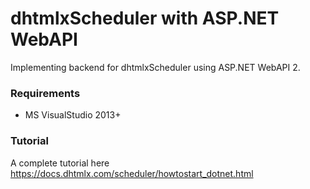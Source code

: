 dhtmlxScheduler with ASP.NET WebAPI
=============

Implementing backend for dhtmlxScheduler using ASP.NET WebAPI 2.

### Requirements

- MS VisualStudio 2013+

### Tutorial

A complete tutorial here https://docs.dhtmlx.com/scheduler/howtostart_dotnet.html
